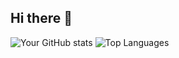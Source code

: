 ## Hi there 👋

<!--
**gnanadeepakvardhan/gnanadeepakvardhan** is a ✨ _special_ ✨ repository because its `README.md` (this file) appears on your GitHub profile.

Here are some ideas to get you started:

- 🔭 I’m currently working on ...
- 🌱 I’m currently learning ...
- 👯 I’m looking to collaborate on ...
- 🤔 I’m looking for help with ...
- 💬 Ask me about ...
- 📫 How to reach me: ...
- 😄 Pronouns: ...
- ⚡ Fun fact: ...
-->
![Your GitHub stats](https://github-readme-stats.vercel.app/api?username=gnanadeepakvardhan&show_icons=true&theme=tokyonight)
![Top Languages](https://github-readme-stats.vercel.app/api/top-langs/?username=gnanadeepakvardhan&layout=compact&theme=tokyonight)
